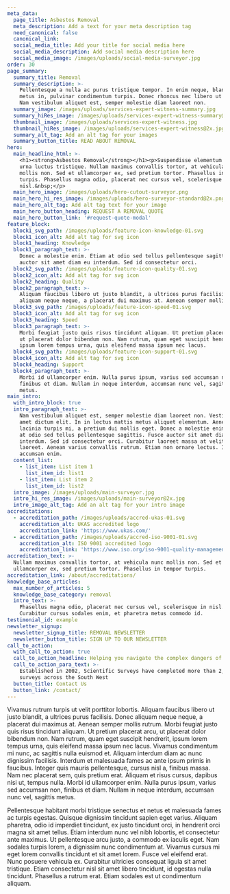 ```yaml
---
meta_data:
  page_title: Asbestos Removal
  meta_description: Add a text for your meta description tag
  need_canonical: false
  canonical_link:
  social_media_title: Add your title for social media here
  social_media_description: Add social media description here
  social_media_image: /images/uploads/social-media-surveyor.jpg
order: 30
page_summary:
  summary_title: Removal
  summary_description: >-
    Pellentesque a nulla ac purus tristique tempor. In enim neque, blandit quis
    metus in, pulvinar condimentum turpis. Donec rhoncus nec libero ut finibus.
    Nam vestibulum aliquet est, semper molestie diam laoreet non.
  summary_image: /images/uploads/services-expert-witness-summary.jpg
  summary_hiRes_image: /images/uploads/services-expert-witness-summary@2x.jpg
  thumbnail_image: /images/uploads/services-expert-witness.jpg
  thumbnail_hiRes_image: /images/uploads/services-expert-witness@2x.jpg
  summary_alt_tag: Add an alt tag for your images
  summary_button_title: READ ABOUT REMOVAL
hero:
  main_headline_html: >-
    <h1><strong>Asbestos Removal</strong></h1><p>Suspendisse elementum nisl sed
    urna luctus tristique. Nullam maximus convallis tortor, at vehicula nunc
    mollis non. Sed et ullamcorper ex, sed pretium tortor. Phasellus in tempor
    turpis. Phasellus magna odio, placerat nec cursus vel, scelerisque in
    nisl.&nbsp;</p>
  main_hero_image: /images/uploads/hero-cutout-surveyor.png
  main_hero_hi_res_image: /images/uploads/hero-surveyor-standard@2x.png
  main_hero_alt_tag: Add alt tag text for your image
  main_hero_button_heading: REQUEST A REMOVAL QUOTE
  main_hero_button_link: '#request-quote-modal'
feature_block:
  block1_svg_path: /images/uploads/feature-icon-knowledge-01.svg
  block1_icon_alt: Add alt tag for svg icon
  block1_heading: Knowledge
  block1_paragraph_text: >-
    Donec a molestie enim. Etiam at odio sed tellus pellentesque sagittis. Fusce
    auctor sit amet diam eu interdum. Sed id consectetur orci.
  block2_svg_path: /images/uploads/feature-icon-quality-01.svg
  block2_icon_alt: Add alt tag for svg icon
  block2_heading: Quality
  block2_paragraph_text: >-
    Aliquam faucibus libero ut justo blandit, a ultrices purus facilisis. Donec
    aliquam neque neque, a placerat dui maximus at. Aenean semper mollis rutrum.
  block3_svg_path: /images/uploads/feature-icon-speed-01.svg
  block3_icon_alt: Add alt tag for svg icon
  block3_heading: Speed
  block3_paragraph_text: >-
    Morbi feugiat justo quis risus tincidunt aliquam. Ut pretium placerat arcu,
    ut placerat dolor bibendum non. Nam rutrum, quam eget suscipit hendrerit,
    ipsum lorem tempus urna, quis eleifend massa ipsum nec lacus.
  block4_svg_path: /images/uploads/feature-icon-support-01.svg
  block4_icon_alt: Add alt tag for svg icon
  block4_heading: Support
  block4_paragraph_text: >-
    Morbi id ullamcorper enim. Nulla purus ipsum, varius sed accumsan non,
    finibus et diam. Nullam in neque interdum, accumsan nunc vel, sagittis
    metus.
main_intro:
  with_intro_block: true
  intro_paragraph_text: >-
    Nam vestibulum aliquet est, semper molestie diam laoreet non. Vestibulum sit
    amet dictum elit. In in lectus mattis metus aliquet elementum. Aenean
    lacinia turpis mi, a pretium dui mollis eget. Donec a molestie enim. Etiam
    at odio sed tellus pellentesque sagittis. Fusce auctor sit amet diam eu
    interdum. Sed id consectetur orci. Curabitur laoreet massa at velit luctus
    laoreet. Aenean varius convallis rutrum. Etiam non ornare lectus. In et
    accumsan enim.
  content_list:
    - list_item: List item 1
      list_item_id: list1
    - list_item: List item 2
      list_item_id: list2
  intro_image: /images/uploads/main-surveyor.jpg
  intro_hi_res_image: /images/uploads/main-surveyor@2x.jpg
  intro_image_alt_tag: Add an alt tag for your intro image
accreditations:
  - accreditation_path: /images/uploads/accred-ukas-01.svg
    accreditation_alt: UKAS accredited logo
    accreditation_link: 'https://www.ukas.com/'
  - accreditation_path: /images/uploads/accred-iso-9001-01.svg
    accreditation_alt: ISO 9001 accredited logo
    accreditation_link: 'https://www.iso.org/iso-9001-quality-management.html'
accreditation_text: >-
  Nullam maximus convallis tortor, at vehicula nunc mollis non. Sed et
  ullamcorper ex, sed pretium tortor. Phasellus in tempor turpis.
accreditation_link: /about/accreditations/
knowledge_base_articles:
  max_number_of_articles: 5
  knowledge_base_category: removal
  intro_text: >-
    Phasellus magna odio, placerat nec cursus vel, scelerisque in nisl.
    Curabitur cursus sodales enim, et pharetra metus commodo id.
testimonial_id: example
newsletter_signup:
  newsletter_signup_title: REMOVAL NEWSLETTER
  newsletter_button_title: SIGN UP TO OUR NEWSLETTER
call_to_action:
  with_call_to_action: true
  call_to_action_headline: Helping you navigate the complex dangers of asbestos removal
  call_to_action_para_text: >-
    Established in 2002, Scientific Surveys have completed more than 2,500
    surveys across the South West
  button_title: Contact Us
  button_link: /contact/
---
```


Vivamus rutrum turpis ut velit porttitor lobortis. Aliquam faucibus libero ut justo blandit, a ultrices purus facilisis. Donec aliquam neque neque, a placerat dui maximus at. Aenean semper mollis rutrum. Morbi feugiat justo quis risus tincidunt aliquam. Ut pretium placerat arcu, ut placerat dolor bibendum non. Nam rutrum, quam eget suscipit hendrerit, ipsum lorem tempus urna, quis eleifend massa ipsum nec lacus. Vivamus condimentum mi nunc, ac sagittis nulla euismod et. Aliquam interdum diam ac nunc dignissim facilisis. Interdum et malesuada fames ac ante ipsum primis in faucibus. Integer quis mauris pellentesque, cursus nisl a, finibus massa. Nam nec placerat sem, quis pretium erat. Aliquam et risus cursus, dapibus nisi ut, tempus nulla. Morbi id ullamcorper enim. Nulla purus ipsum, varius sed accumsan non, finibus et diam. Nullam in neque interdum, accumsan nunc vel, sagittis metus.

Pellentesque habitant morbi tristique senectus et netus et malesuada fames ac turpis egestas. Quisque dignissim tincidunt sapien eget varius. Aliquam pharetra, odio id imperdiet tincidunt, ex justo tincidunt orci, in hendrerit orci magna sit amet tellus. Etiam interdum nunc vel nibh lobortis, et consectetur ante maximus. Ut pellentesque arcu justo, a commodo ex iaculis eget. Nam sodales turpis lorem, a dignissim nunc condimentum at. Vivamus cursus mi eget lorem convallis tincidunt et sit amet lorem. Fusce vel eleifend erat. Nunc posuere vehicula ex. Curabitur ultricies consequat ligula sit amet tristique. Etiam consectetur nisl sit amet libero tincidunt, id egestas nulla tincidunt. Phasellus a rutrum erat. Etiam sodales est ut condimentum aliquam.